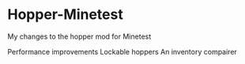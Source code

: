 # Hopper-Minetest
My changes to the hopper mod for Minetest

Performance improvements
Lockable hoppers
An inventory compairer
